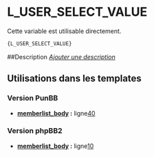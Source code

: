 # L_USER_SELECT_VALUE


Cette variable est utilisable directement.

```html
{L_USER_SELECT_VALUE}
```

##Description
[*Ajouter une description*](https://fa-tvars.appspot.com/var/L_USER_SELECT_VALUE)

## Utilisations dans les templates

### Version PunBB
* __[memberlist_body](../tpl/var/punbb/memberlist_body.md#readme) :__ ligne[40](../tpl/src/punbb/memberlist_body.tpl#L40)

### Version phpBB2
* __[memberlist_body](../tpl/var/subsilver/memberlist_body.md#readme) :__ ligne[10](../tpl/src/subsilver/memberlist_body.tpl#L10)